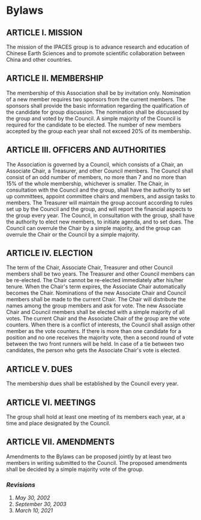 <style>
.markdown p { text-indent: 4em; }
</style>

# Bylaws

## ARTICLE I. MISSION

The mission of the IPACES group is to advance research and education of Chinese
Earth Sciences and to promote scientific collaboration between China and other
countries.

## ARTICLE II. MEMBERSHIP

The membership of this Association shall be by invitation only.  Nomination of
a new member requires two sponsors from the current members. The sponsors shall
provide the basic information regarding the qualification of the candidate for
group discussion. The nomination shall be discussed by the group and voted by
the Council.  A simple majority of the Council is required for the candidate to
be elected. The number of new members accepted by the group each year shall not
exceed 20% of its membership.

## ARTICLE III. OFFICERS AND AUTHORITIES

The Association is governed by a Council, which consists of a Chair, an
Associate Chair, a Treasurer, and other Council members.  The Council shall
consist of an odd number of members, no more than 7 and no more than 15% of the
whole membership, whichever is smaller.  The Chair, in consultation with the
Council and the group, shall have the authority to set up committees, appoint
committee chairs and members, and assign tasks to members.  The Treasurer will
maintain the group account according to rules set up by the Council and the
group, and will report the financial aspects to the group every year. The
Council, in consultation with the group, shall have the authority to elect new
members, to initiate agenda, and to set dues. The Council can overrule the
Chair by a simple majority, and the group can overrule the Chair or the Council
by a simple majority.

## ARTICLE IV. ELECTION

The term of the Chair, Associate Chair, Treasurer and other Council members
shall be two years. The Treasurer and other Council members can be re-elected.
The Chair cannot be re-elected immediately after his/her tenure. When the
Chair's term expires, the Associate Chair automatically becomes the Chair.
Nominations of the new Associate Chair and Council members shall be made to the
current Chair. The Chair will distribute the names among the group members and
ask for vote.  The new Associate Chair and Council members shall be elected
with a simple majority of all votes. The current Chair and the Associate Chair
of the group are the vote counters. When there is a conflict of interests, the
Council shall assign other member as the vote counters. If there is more than
one candidate for a position and no one receives the majority vote, then a
second round of vote between the two front runners will be held. In case of a
tie between two candidates, the person who gets the Associate Chair's vote is
elected.

## ARTICLE V. DUES

The membership dues shall be established by the Council every year.

## ARTICLE VI. MEETINGS

The group shall hold at least one meeting of its members each year, at a time
and place designated by the Council.

## ARTICLE VII. AMENDMENTS

Amendments to the Bylaws can be proposed jointly by at least two members in
writing submitted to the Council. The proposed amendments shall be decided by a
simple majority vote of the group.

### *Revisions*

1. *May 30, 2002*
2. *September 30, 2003*
3. *March 10, 2021*

